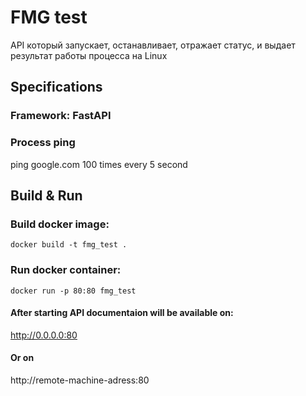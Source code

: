 # FMG test  
API который запускает, останавливает, отражает статус, и выдает результат работы процесса на Linux

## Specifications

### Framework:  FastAPI  
### Process     ping  

ping google.com 100 times every 5 second


## Build & Run

### Build docker image:

```console
docker build -t fmg_test .
```  


### Run docker container:
```console
docker run -p 80:80 fmg_test
```  


#### After starting API documentaion will be available on:  
http://0.0.0.0:80

#### Or on  
http://remote-machine-adress:80  




